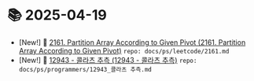 # 📚 2025-04-19
- [New!] 📗 [2161. Partition Array According to Given Pivot (2161. Partition Array According to Given Pivot)](https://til.qriosity.dev/featured/ps/leetcode/2161) `repo: docs/ps/leetcode/2161.md`
- [New!] 📗 [12943 - 콜라츠 추측 (12943 - 콜라츠 추측)](https://til.qriosity.dev/featured/ps/programmers/12943_콜라츠%20추측) `repo: docs/ps/programmers/12943_콜라츠 추측.md`
